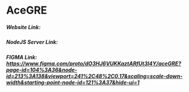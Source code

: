 # AceGRE

##### Website Link: 

##### NodeJS Server Link: 

##### FIGMA Link: https://www.figma.com/proto/dO3HJ6VUKKaztARfUt3l4Y/aceGRE?page-id=104%3A36&node-id=213%3A138&viewport=241%2C48%2C0.17&scaling=scale-down-width&starting-point-node-id=121%3A37&hide-ui=1
